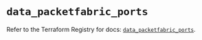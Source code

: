 # `data_packetfabric_ports`

Refer to the Terraform Registry for docs: [`data_packetfabric_ports`](https://registry.terraform.io/providers/packetfabric/packetfabric/1.9.3/docs/data-sources/ports).
